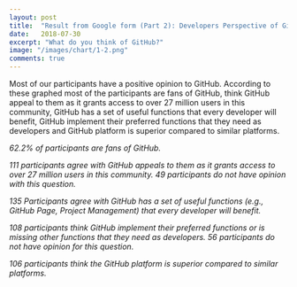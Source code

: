 ```yaml
---
layout: post
title:  "Result from Google form (Part 2): Developers Perspective of GitHub"
date:   2018-07-30
excerpt: "What do you think of GitHub?"
image: "/images/chart/1-2.png"
comments: true
---
```


<script src="https://ajax.googleapis.com/ajax/libs/jquery/3.3.1/jquery.min.js"></script>
<script src="https://code.highcharts.com/highcharts.js"></script>
<script src="https://code.highcharts.com/modules/exporting.js"></script>
<script src="https://code.highcharts.com/modules/export-data.js"></script>
<link rel="stylesheet" href="{{ "/assets/css/table.css" | absolute_url }}">
<link rel="stylesheet" href="{{ "/assets/css/chart.css" | absolute_url }}">
<script src="{{ "/assets/js/chart/02.js" | absolute_url }}"></script>

<div id="content">   
  <p>	Most of our participants have a positive opinion to GitHub. According to these graphed most of the participants are fans of GitHub, think GitHub appeal to them as it grants access to over 27 million users in this community, GitHub has a set of useful functions that every developer will benefit, GitHub implement their preferred functions that they need as developers and GitHub platform is superior compared to similar platforms.</p>
  <div class="chart" id="1-2"></div>
  <p id="chart-des"><i>62.2% of participants are fans of GitHub.</i></p>
  <div class="spacer"></div>
  <div class="chart" id="1-3"></div>
  <p id="chart-des"><i>111 participants agree with GitHub appeals to them as it grants access to over 27 million users in this community.  49 participants do not have opinion with this question.</i></p>  
  <div class="spacer"></div>
  <div class="chart" id="1-4"></div>
  <p id="chart-des"><i>135 Participants agree with GitHub has a set of useful functions 
(e.g., GitHub Page, Project Management) that every developer will benefit. </i></p>  
  <div class="spacer"></div>
  <div class="chart" id="1-5"></div>
  <p id="chart-des"><i>108 participants think GitHub implement their preferred functions or is missing other functions that they need as developers. 56 participants do not have opinion for this question.</i></p>  
  <div class="spacer"></div>
  <div class="chart" id="1-6"></div>
  <p id="chart-des"><i>106 participants think the GitHub platform is superior compared to similar platforms.</i></p>
</div>
